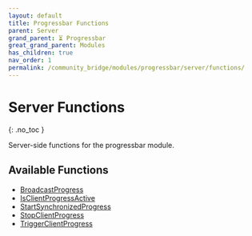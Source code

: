 ```yaml
---
layout: default
title: Progressbar Functions
parent: Server
grand_parent: ⏳ Progressbar
great_grand_parent: Modules
has_children: true
nav_order: 1
permalink: /community_bridge/modules/progressbar/server/functions/
---
```


# Server Functions
{: .no_toc }

Server-side functions for the progressbar module.

## Available Functions

- [BroadcastProgress](BroadcastProgress)
- [IsClientProgressActive](IsClientProgressActive)
- [StartSynchronizedProgress](StartSynchronizedProgress)
- [StopClientProgress](StopClientProgress)
- [TriggerClientProgress](TriggerClientProgress)
